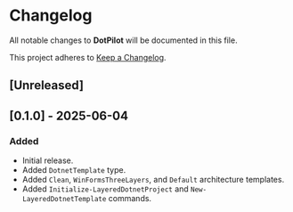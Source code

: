 # Changelog

All notable changes to **DotPilot** will be documented in this file.

This project adheres to [Keep a Changelog](https://keepachangelog.com/en/1.0.0/).

## [Unreleased]

## [0.1.0] - 2025-06-04

### Added
- Initial release.
- Added `DotnetTemplate` type.
- Added `Clean`, `WinFormsThreeLayers`, and `Default` architecture templates.
- Added `Initialize-LayeredDotnetProject` and `New-LayeredDotnetTemplate` commands.
